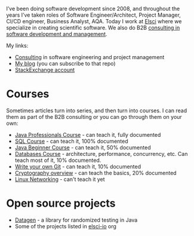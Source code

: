 I’ve been doing software development since 2008, and throughout the years I’ve taken roles of Software Engineer/Architect, Project Manager, CI/CD engineer, Business Analyst, AQA. Today I work at [Elsci](https://elsci.io) where we specialize in creating scientific software. We also do B2B [consulting in software development and management](https://elsci.io/business-model.html).

My links:

* [Consulting](https://elsci.io/business-model.html) in software engineering and project management  
* [My blog](https://github.com/ctapobep/blog/issues) (you can subscribe to that repo)  
* [StackExchange account](https://stackexchange.com/users/476019/stanislav-bashkyrtsev?tab=accounts)

# Сourses

Sometimes articles turn into series, and then turn into courses. I can read them as part of the B2B consulting or you can go through them on your own:

* [Java Professionals Course](https://github.com/qala-io/java-course) \- can teach it, fully documented  
* [SQL Course](https://github.com/qala-io/sql-course) \- can teach it, 100% documented  
* [Java Beginner Course](https://github.com/qala-io/java-beginner-course) \- can teach it, 50% documented  
* [Databases Course](https://github.com/qala-io/db-course) \- architecture, performance, concurrency, etc. Can teach most of it, 10% documented.  
* [Write your own Git](https://github.com/qala-io/write-your-own-git) \- can teach it, 10% documented  
* [Cryptography overview](https://github.com/qala-io/cryptography-overview) \- can teach the basics, 20% documented  
* [Linux Networking](https://github.com/qala-io/networking-course) \- can't teach it yet

# Open source projects

* [Datagen](https://github.com/qala-io/datagen) \- a library for randomized testing in Java  
* Some of the projects listed in [elsci-io](https://github.com/elsci-io) org

